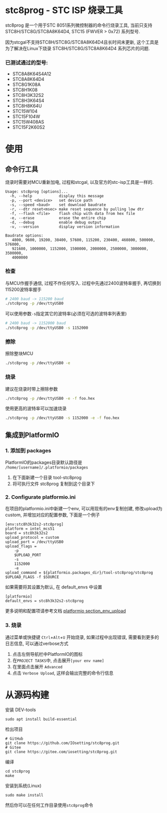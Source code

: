 #  stc8prog - STC ISP 烧录工具

stc8prog 是一个用于STC 8051系列微控制器的命令行烧录工具, 当前只支持 STC8H/STC8G/STC8A8K64D4, STC15
(FWVER > 0x72) 系列型号. 

因为stcgal不支持STC8H/STC8G/STC8A8K64D4且长时间未更新, 这个工具是为了解决在Linux下烧录
STC8H/STC8G/STC8A8K64D4 系列芯片的问题.


### 已测试通过的型号:

* STC8A8K64S4A12
* STC8A8K64D4
* STC8G1K08A
* STC8H1K08
* STC8H3K32S2
* STC8H3K64S4
* STC8H8K64U
* STC15W104
* STC15F104W
* STC15W408AS
* STC15F2K60S2

# 使用

## 命令行工具

烧录时需要对MCU重新加电, 过程和stcgal, 以及官方的stc-isp工具是一样的.

```
Usage: stc8prog [options]...
  -h, --help            display this message
  -p, --port <device>   set device path
  -s, --speed <baud>    set download baudrate
  -r, --dtr reset<msec> make reset sequence by pulling low dtr
  -f, --flash <file>    flash chip with data from hex file
  -e, --erase           erase the entire chip
  -d, --debug           enable debug output
  -v, --version         display version information

Baudrate options: 
   4800, 9600, 19200, 38400, 57600, 115200, 230400, 460800, 500000, 576000,
   921600, 1000000, 1152000, 1500000, 2000000, 2500000, 3000000, 3500000,
   4000000
```

### 检查

与MCU作握手通信, 过程不作任何写入. 过程中先通过2400波特率握手, 再切换到115200波特率握手
```bash
# 2400 baud -> 115200 baud
./stc8prog -p /dev/ttyUSB0
```
可以使用参数`-s`指定其它的波特率(必须在可选的波特率列表里)
```bash
# 2400 baud -> 1152000 baud
./stc8prog -p /dev/ttyUSB0 -s 1152000
```

### 擦除
擦除整块MCU
```bash
./stc8prog -p /dev/ttyUSB0 -e
```

### 烧录
建议在烧录时带上擦除参数
```bash
./stc8prog -p /dev/ttyUSB0 -e -f foo.hex
```
使用更高的波特率可以加速烧录
```bash
./stc8prog -p /dev/ttyUSB0 -s 1152000 -e -f foo.hex
```

## 集成到PlatformIO

### 1. 添加到 packages 

PlatformIO的packages目录默认路径是 `/home/[username]/.platformio/packages`
1. 在下面新建一个目录 tool-stc8prog
1. 将可执行文件 stc8prog 复制到这个目录下

### 2. Configurate platformio.ini

在项目的platformio.ini中新建一个env, 可以用现有的env复制创建, 修改upload为custom, 并增加对应的配置参数, 下面是一个例子
```
[env:stc8h3k32s2-stc8prog]
platform = intel_mcs51
board = stc8h3k32s2
upload_protocol = custom
upload_port = /dev/ttyUSB0
upload_flags =
    -p
    $UPLOAD_PORT
    -s
    1152000
    -e
upload_command = ${platformio.packages_dir}/tool-stc8prog/stc8prog $UPLOAD_FLAGS -f $SOURCE
```
如果需要将其设置为默认, 在 default_envs 中设置
```
[platformio]
default_envs = stc8h3k32s2-stc8prog
```
更多说明和配置项请参考文档 [platformio section_env_upload](https://docs.platformio.org/en/latest/projectconf/section_env_upload.html)

### 3. 烧录

通过菜单或快捷键 `Ctrl`+`Alt`+`U` 开始烧录, 如果过程中出现错误, 需要看到更多的日志信息, 可以通过verbose方式

1. 点击左侧导航栏中PlatformIO的图标
1. 在`PROJECT TASKS`中, 点击展开`[your env name]`
1. 在里面点击展开 `Advanced`
1. 点击 `Verbose Upload`, 这样会输出完整的命令行信息


# 从源码构建

安装 DEV-tools  
```shell
sudo apt install build-essential
```
检出项目
```shell
# GitHub
git clone https://github.com/IOsetting/stc8prog.git
# Gitee
git clone https://gitee.com/iosetting/stc8prog.git
```
编译
```shell
cd stc8prog
make
```
安装到系统(Linux)
```shell
sudo make install
```
然后你可以在任何工作目录使用`stc8prog`命令


